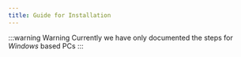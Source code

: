 ```yaml
---
title: Guide for Installation
---
```


:::warning Warning
Currently we have only documented the steps for *Windows* based PCs
:::